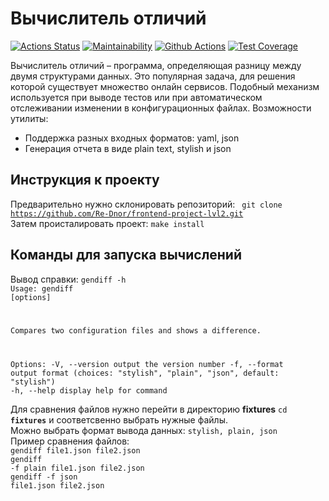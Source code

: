 # Вычислитель отличий

[![Actions Status](https://github.com/Re-Dnor/frontend-project-lvl2/workflows/hexlet-check/badge.svg)](https://github.com/Re-Dnor/frontend-project-lvl2/actions)
[![Maintainability](https://api.codeclimate.com/v1/badges/71377ee8a77f2dd03481/maintainability)](https://codeclimate.com/github/Re-Dnor/frontend-project-lvl2/maintainability)
[![Github Actions](https://github.com/Re-Dnor/frontend-project-lvl2/actions/workflows/lint-check.yml/badge.svg?branch=main)](https://github.com/Re-Dnor/frontend-project-lvl2/actions/workflows/lint-check.yml)
[![Test Coverage](https://api.codeclimate.com/v1/badges/71377ee8a77f2dd03481/test_coverage)](https://codeclimate.com/github/Re-Dnor/frontend-project-lvl2/test_coverage)

Вычислитель отличий – программа, определяющая разницу между двумя структурами данных. Это популярная задача, для решения которой существует множество онлайн сервисов. Подобный механизм используется при выводе тестов или при автоматическом отслеживании изменении в конфигурационных файлах.
Возможности утилиты:

- Поддержка разных входных форматов: yaml, json
- Генерация отчета в виде plain text, stylish и json

## Инструкция к проекту

Предварительно нужно склонировать репозиторий: <code> git clone https://github.com/Re-Dnor/frontend-project-lvl2.git</code><br>
Затем происталировать проект: <code>make install</code><br>

## Команды для запуска вычислений

Вывод справки: <code>gendiff -h</code><br>
<code>Usage: gendiff [options] <filepath1> <filepath2>

Compares two configuration files and shows a difference.

Options:
-V, --version output the version number
-f, --format <type> output format (choices: "stylish", "plain", "json", default: "stylish")
-h, --help display help for command</code><br>

Для сравнения файлов нужно перейти в директорию **fixtures** <code>cd **fixtures**</code> и соответсвенно выбрать нужные файлы.<br>
Можно выбрать формат вывода данных: <code>stylish, plain, json</code><br>
Пример сравнения файлов:<br>
<code>gendiff file1.json file2.json</code><br>
<code>gendiff -f plain file1.json file2.json</code><br>
<code>gendiff -f json file1.json file2.json</code><br>
